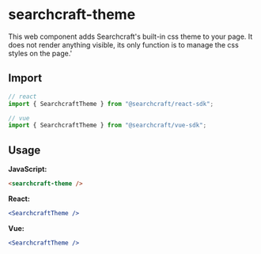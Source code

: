 # searchcraft-theme

This web component adds Searchcraft's built-in css theme to your page. It does not render anything visible, its only function is to manage the css styles on the page.'

## Import

```jsx
// react
import { SearchcraftTheme } from "@searchcraft/react-sdk";

// vue
import { SearchcraftTheme } from "@searchcraft/vue-sdk";
```


## Usage

**JavaScript:**

```html
<searchcraft-theme />
```


**React:**

```jsx
<SearchcraftTheme />
```


**Vue:**

```jsx
<SearchcraftTheme />
```

